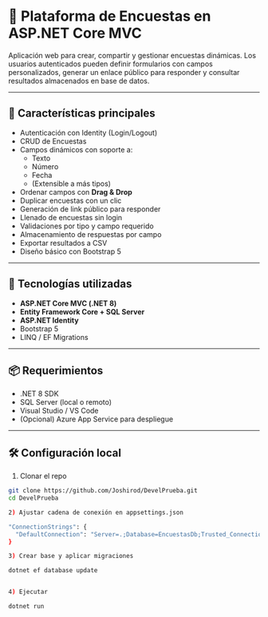 # 📝 Plataforma de Encuestas en ASP.NET Core MVC

Aplicación web para crear, compartir y gestionar encuestas dinámicas. Los usuarios autenticados pueden definir formularios con campos personalizados, generar un enlace público para responder y consultar resultados almacenados en base de datos.

---

## 🚀 Características principales

- Autenticación con Identity (Login/Logout)
- CRUD de Encuestas
- Campos dinámicos con soporte a:
  - Texto
  - Número
  - Fecha
  - (Extensible a más tipos)
- Ordenar campos con **Drag & Drop**
- Duplicar encuestas con un clic
- Generación de link público para responder
- Llenado de encuestas sin login
- Validaciones por tipo y campo requerido
- Almacenamiento de respuestas por campo
- Exportar resultados a CSV
- Diseño básico con Bootstrap 5

---

## 🧱 Tecnologías utilizadas

- **ASP.NET Core MVC (.NET 8)**
- **Entity Framework Core + SQL Server**
- **ASP.NET Identity**
- Bootstrap 5
- LINQ / EF Migrations

---

## 📦 Requerimientos

- .NET 8 SDK
- SQL Server (local o remoto)
- Visual Studio / VS Code
- (Opcional) Azure App Service para despliegue

---

## 🛠️ Configuración local

1) Clonar el repo  
```bash
git clone https://github.com/Joshirod/DevelPrueba.git
cd DevelPrueba

2) Ajustar cadena de conexión en appsettings.json

"ConnectionStrings": {
  "DefaultConnection": "Server=.;Database=EncuestasDb;Trusted_Connection=True;MultipleActiveResultSets=true"
}

3) Crear base y aplicar migraciones

dotnet ef database update


4) Ejecutar

dotnet run
